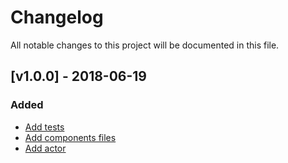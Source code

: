 # Changelog
All notable changes to this project will be documented in this file.

<a name="v1.0.0"></a>
## [v1.0.0] - 2018-06-19

### Added
* [Add tests](https://github.com/rdfostrich/comunica-actor-rdf-resolve-quad-pattern-ostrich/commit/4f2e957864aab6b5e8c04365534d7f1a2fa9ad71)
* [Add components files](https://github.com/rdfostrich/comunica-actor-rdf-resolve-quad-pattern-ostrich/commit/61e30504e2f2453f65550d6ef0fdcf04234e0939)
* [Add actor](https://github.com/rdfostrich/comunica-actor-rdf-resolve-quad-pattern-ostrich/commit/f38615dbb5989a362b7a1c4d0c1565652a24668f)
